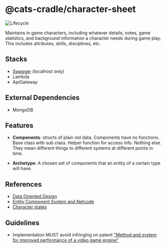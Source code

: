 # @cats-cradle/character-sheet

![Lifecycle](https://img.shields.io/badge/lifecycle-unstable-red)

Maintains in game characters, including whatever details, notes, game
statistics, and background information a character needs during game play. This
includes attributes, skills, disciplines, etc.

## Stacks

- [Swagger](http://localhost:3000/api/) (localhost only)
- Lambda
- ApiGateway

## External Dependencies

- MongoDB

## Features

- **Components**: structs of plain old data. Components have no functions. Base
  class with sub class. Helper function for access info. Nothing else. They mean
  different things to different systems at different points in time.

- **Archetype**: A chosen set of components that an entity of a certain type
  will have.

## References

- [Data Oriented Design](https://stackoverflow.com/questions/53977182/interfaces-in-data-oriented-design/54483503#54483503)
- [Entity Component System and Netcode](https://www.youtube.com/watch?v=zrIY0eIyqmI)
- [Character states](https://rivalslib.com/workshop_guide/art/anticipation_action_recovery.html#fast-transitions)

## Guidelines

- Implementation MUST avoid infringing on patent
  ["Method and system for improved performance of a video game engine"](https://patents.google.com/patent/US10599560B2/en)
